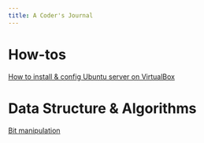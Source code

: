 ```yaml
---
title: A Coder's Journal
---
```


# How-tos
[How to install & config Ubuntu server on VirtualBox](article/howtos/how_to_install_and_config_ubuntu_server_on_virtualbox.md)
# Data Structure & Algorithms
[Bit manipulation](article/bit_manipulation.md)
